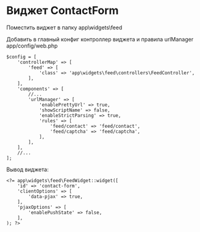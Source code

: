 Виджет ContactForm
=======

Поместить виджет в папку app\widgets\feed

Добавить в главный конфиг контроллер виджета и правила urlManager
app/config/web.php
```
$config = [
    'controllerMap' => [
        'feed' => [
            'class' => 'app\widgets\feed\controllers\FeedController',
        ],
    ],
    'components' => [
        //...
        'urlManager' => [
            'enablePrettyUrl' => true,
            'showScriptName' => false,
            'enableStrictParsing' => true,
            'rules' => [
                'feed/contact' => 'feed/contact',
                'feed/captcha' => 'feed/captcha',
            ],
        ],
    ],
    //...
];
```
Вывод виджета:
```
<?= app\widgets\feed\FeedWidget::widget([
    'id' => 'contact-form',
    'clientOptions' => [
        'data-pjax' => true,
    ],
    'pjaxOptions' => [
        'enablePushState' => false,
    ],
); ?>
```